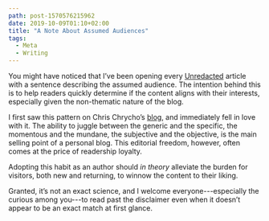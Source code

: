 ```yaml
---
path: post-1570576215962
date: 2019-10-09T01:10+02:00
title: "A Note About Assumed Audiences"
tags:
  - Meta
  - Writing
---
```


You might have noticed that I’ve been opening every [Unredacted] article with a sentence describing the assumed audience. The intention behind this is to help readers quickly determine if the content aligns with their interests, especially given the non-thematic nature of the blog.

I first saw this pattern on Chris Chrycho’s [blog](https://www.chriskrycho.com/2018/assumed-audiences.html), and immediately fell in love with it. The ability to juggle between the generic and the specific, the momentous and the mundane, the subjective and the objective, is the main selling point of a personal blog. This editorial freedom, however, often comes at the price of readership loyalty.

Adopting this habit as an author should *in theory* alleviate the burden for  visitors, both new and returning, to winnow the content to their liking.

Granted, it’s not an exact science, and I welcome everyone---especially the curious among you---to read past the disclaimer even when it doesn’t appear to be an exact match at first glance.

[Unredacted]: https://redalemeden.com/blog
